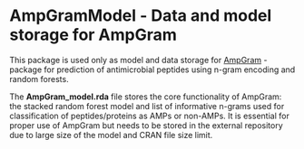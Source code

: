 # AmpGramModel - Data and model storage for AmpGram

This package is used only as model and data storage for [AmpGram](https://github.com/michbur/AmpGram) - package 
for prediction of antimicrobial peptides using n-gram encoding and random forests.

The **AmpGram_model.rda** file stores the core functionality of AmpGram: the stacked random forest model
and list of informative n-grams used for classification of peptides/proteins as AMPs or non-AMPs.
It is essential for proper use of AmpGram but needs to be stored in the external repository due to large
size of the model and CRAN file size limit. 

